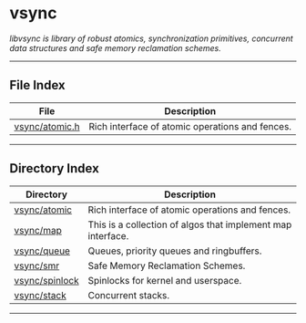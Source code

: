 #  vsync
_libvsync is library of robust atomics, synchronization primitives, concurrent data structures and safe memory reclamation schemes._ 

---
## File Index


| File|Description|
| --- | --- |
| [vsync/atomic.h](atomic.h.md)|Rich interface of atomic operations and fences. |

---
## Directory Index


| Directory|Description|
| --- | --- |
| [vsync/atomic](atomic/README.md)|Rich interface of atomic operations and fences. |
| [vsync/map](map/README.md)|This is a collection of algos that implement map interface. |
| [vsync/queue](queue/README.md)|Queues, priority queues and ringbuffers. |
| [vsync/smr](smr/README.md)|Safe Memory Reclamation Schemes. |
| [vsync/spinlock](spinlock/README.md)|Spinlocks for kernel and userspace. |
| [vsync/stack](stack/README.md)|Concurrent stacks. |


---

